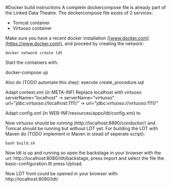 #Docker build instructions
A complete dockercompose file is already part of the Linked Data Theatre. The dockercompose file exists of 2 services:
- Tomcat container
- Virtuoso container

Make sure you have a recent docker installation ([www.docker.com](https://www.docker.com)), and proceed by creating the network:

	docker network create ldt

Start the containers with:

  docker-compose up

Also do (TODO automate this step):
	execute create_procedure.sql

Adapt context.xml (in META-INF)
  Replace localhost with virtuoso
	serverName="localhost" -> serverName="virtuoso"
	url="jdbc:virtuoso://localhost:1111/" -> url="jdbc:virtuoso://virtuoso:1111/"

Adapt config.xml (in WEB-INF/resources/apps/ldt/config.xml)
<theatre env="dev" configuration-endpoint="http://127.0.0.1:8890/sparql" local-endpoint="http://127.0.0.1:8890/sparql" sparql="yes">
to
<theatre env="dev" configuration-endpoint="http://virtuoso:8890/sparql" local-endpoint="http://virtuoso:8890/sparql" sparql="yes">


Now virtuoso should be running (http://localhost:8890/conductor/) and Tomcat should be running but without LDT yet. For building the LDT with Maven do (TODO implement in Maven in stead of seperate script):

	bash build.sh

Now ldt is up and running so open the backstage in your browser with the url:
http://localhost:8080/ldt/backstage, press import and select the file the basic-configuration.ttl press Upload.

Now LDT front could be opened in your browser with:
http://localhost:8080/ldt/
